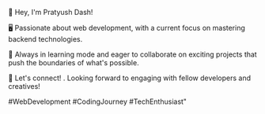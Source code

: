 👋 Hey, I'm Pratyush Dash!

🖥️ Passionate about web development, with a current focus on mastering backend technologies.

🌱 Always in learning mode and eager to collaborate on exciting projects that push the boundaries of what's possible.

💬 Let's connect! . Looking forward to engaging with fellow developers and creatives!

#WebDevelopment #CodingJourney #TechEnthusiast"

<!---
Pratyush27 is a ✨ special ✨ repository because its `README.md` (this file) appears on your GitHub profile.
You can click the Preview link to take a look at your changes.
--->
